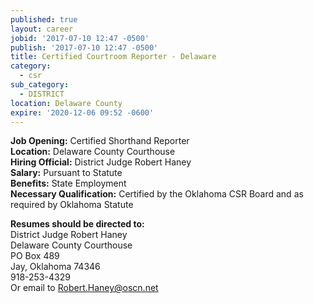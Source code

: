 ```yaml
---
published: true
layout: career
jobid: '2017-07-10 12:47 -0500'
publish: '2017-07-10 12:47 -0500'
title: Certified Courtroom Reporter - Delaware
category:
  - csr
sub_category:
  - DISTRICT
location: Delaware County
expire: '2020-12-06 09:52 -0600'
---
```

**Job Opening:** Certified Shorthand Reporter  
**Location:** Delaware County Courthouse  
**Hiring Official:** District Judge Robert Haney  
**Salary:** Pursuant to Statute  
**Benefits:** State Employment  
**Necessary Qualification:** Certified by the Oklahoma CSR Board and as required by Oklahoma Statute
 
**Resumes should be directed to:**  
District Judge Robert Haney  
Delaware County Courthouse  
PO Box 489  
Jay, Oklahoma 74346  
918-253-4329  
Or email to [Robert.Haney@oscn.net](mailto:Robert.Haney@oscn.net)
